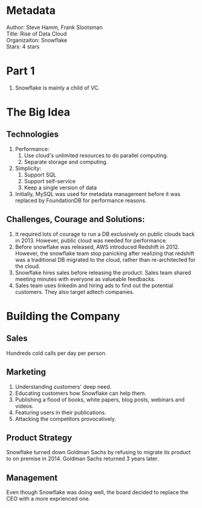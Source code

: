 # Metadata
Author: Steve Hamm, Frank Slootsman   
Title: Rise of Data Cloud  
Organizaiton: Snowflake  
Stars: 4 stars  

# Part 1
1. Snowflake is mainly a child of VC.

# The Big Idea
## Technologies
1. Performance: 
    1. Use cloud's unlimited resources to do parallel computing. 
    2. Separate storage and computing.
2. Simplicity: 
    1. Support SQL 
    2. Support self-service 
    3. Keep a single version of data
3. Initially, MySQL was used for metadata management before it was replaced by FoundationDB for performance reasons.

## Challenges, Courage and Solutions:
1. It required lots of courage to run a DB exclusively on public clouds back in 2013. However, public cloud was needed for performance.
2. Before snowflake was released, AWS introduced Redshift in 2012. However, the snowflake team stop panicking after realizing that redshift was a traditional DB migrated to the cloud, rather than re-architected for the cloud. 
3. Snowflake hires sales before releasing the product. Sales team shared meeting minutes with everyone as valueable feedbacks.
4. Sales team uses linkedin and hiring ads to find out the potential customers. They also target adtech companies.

# Building the Company
## Sales
Hundreds cold calls per day per person.

## Marketing
1. Understanding customers' deep need.
2. Educating customers how Snowflake can help them.
3. Publishing a flood of books, white papers, blog posts, webinars and videos.
4. Featuring users in their publications.
5. Attacking the competitors provocatively.

## Product Strategy
Snowflake turned down Goldman Sachs by refusing to migrate its product to on premise in 2014. Goldman Sachs returned 3 years later.

## Management
Even though Snowflake was doing well, the board decided to replace the CEO with a more exprienced one.

